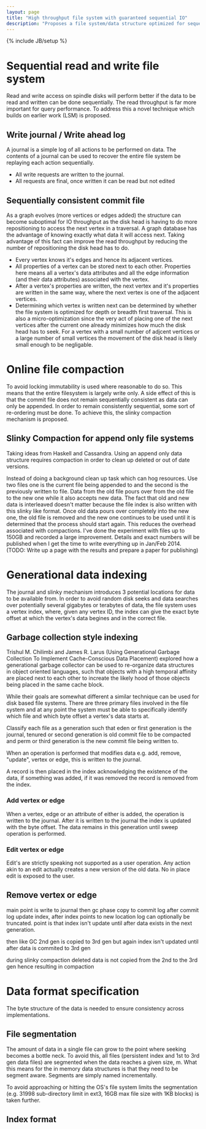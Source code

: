 ```yaml
---
layout: page
title: "High throughput file system with guaranteed sequential IO"
description: "Proposes a file system/data structure optimized for sequential file IO"
---
```

{% include JB/setup %}

# Sequential read and write file system

Read and write access on spindle disks will perform better if the data to be read and written can be done sequentially. The read throughput is far more important for query performance. To address this a novel technique which builds on earlier work (LSM) is proposed.

## Write journal / Write ahead log

A journal is a simple log of all actions to be performed on data. The contents of a journal can be used to recover the entire file system be replaying each action sequentially.
* All write requests are written to the journal.
* All requests are final, once written it can be read but not edited

## Sequentially consistent commit file

As a graph evolves (more vertices or edges added) the structure can become suboptimal for IO throughput as the disk head is having to do more repositioning to access the next vertex in a traversal.
A graph database has the advantage of knowing exactly what data it will access next. Taking advantage of this fact can improve the read throughput by reducing the number of repositioning the disk head has to do.

* Every vertex knows it's edges and hence its adjacent vertices.
* All properties of a vertex can be stored next to each other. Properties here means all a vertex's data attributes and all the edge information (and their data attributes) associated with the vertex.
* After a vertex's properties are written, the next vertex and it's properties are written in the same way, where the next vertex is one of the adjacent vertices.
* Determining which vertex is written next can be determined by whether the file system is optimized for depth or breadth first traversal. This is also a micro-optimization since the very act of placing one of the next vertices after the current one already minimizes how much the disk head has to seek. For a vertex with a small number of adjcent vertices or a large number of small vertices the  movement of the disk head is likely small enough to be negligable.

# Online file compaction

To avoid locking immutability is used where reasonable to do so. This means that the entire filesystem is largely write only. A side effect of this is that the commit file does not remain sequentially consistent as data can only be appended. In order to remain consistently sequential, some sort of re-ordering must be done. To achieve this, the slinky compaction mechanism is proposed.

## Slinky Compaction for append only file systems

Taking ideas from Haskell and Cassandra. Using an append only data structure requires compaction in order to clean up deleted or out of date versions.

Instead of doing a background clean up task which can hog resources. Use two files one is the current file being appended to and the second is the previously written to file. Data from the old file pours over from the old file to the new one while it also accepts new data. The fact that old and new data is interleaved doesn't matter because the file index is also written with this slinky like format. Once old data pours over completely into the new one, the old file is removed and the new one continues to be used until it is determined that the process should start again. This reduces the overhead associated with compactions. I've done the experiment with files up to 150GB and recorded a large improvement. Details and exact numbers will be published when I get the time to write everything up in Jan/Feb 2014. (TODO: Write up a page with the results and prepare a paper for publishing)

# Generational data indexing

The journal and slinky mechanism introduces 3 potential locations for data to be available from. In order to avoid random disk seeks and data searches over potentially several gigabytes or terabytes of data, the file system uses a vertex index, where, given any vertex ID, the index can give the exact byte offset at which the vertex's data begines and in the correct file.

## Garbage collection style indexing

Trishul M. Chilimbi and James R. Larus (Using Generational Garbage Collection To Implement  Cache-Conscious Data Placement) explored how a generational garbage collector can be used to re-organize data structures in object oriented languages, such that objects with a high temporal affinity are placed next to each other to increate the likely hood of those objects being placed in the same cache block.

While their goals are somewhat different a similar technique can be used for disk based file systems.
There are three primary files involved in the file system and at any point the system must be able to specifically identify which file and which byte offset a vertex's data starts at.

Classify each file as a generation such that eden or first generation is the journal, tenured or second generation is old commit file to be compacted and perm or third generation is the new commit file being written to.

When an operation is performed that modifies data e.g. add, remove, "update", vertex or edge, this is written to the journal. 

A record is then placed in the index acknowledging the existence of the data, if something was added, if it was removed the record is removed from the index.

### Add vertex or edge

When a vertex, edge or an attribute of either is added, the operation is written to the journal. After it is written to the journal the index is updated with the byte offset. The data remains in this generation until sweep operation is performed.


### Edit vertex or edge
Edit's are strictly speaking not supported as a user operation. Any action akin to an edit actually creates a new version of the old data. No in place edit is exposed to the user.

## Remove vertex or edge

main point is write to journal then gc phase copy to commit log after commit log update index, after index points to new location log can optionally be truncated.
point is that index isn't update until after data exists in the next generation.

then like GC 2nd gen is copied to 3rd gen but again index isn't updated until after data is commited to 3rd gen


during slinky compaction deleted data is not copied from the 2nd to the 3rd gen hence resulting in compaction

# Data format specification
The byte structure of the data is needed to ensure consistency across implementations.

## File segmentation

The amount of data in a single file can grow to the point where seeking becomes a bottle neck. To avoid this, all files (persistent index and 1st to 3rd gen data files) are segmented when the data reaches a given size, m. What this means for the in memory data structures is that they need to be segment aware. Segments are simply named incrementally. 

To avoid approaching or hitting the OS's file system limits the segmentation (e.g. 31998 sub-directory limit in ext3, 16GB max file size with 1KB blocks) is taken further.

## Index format

